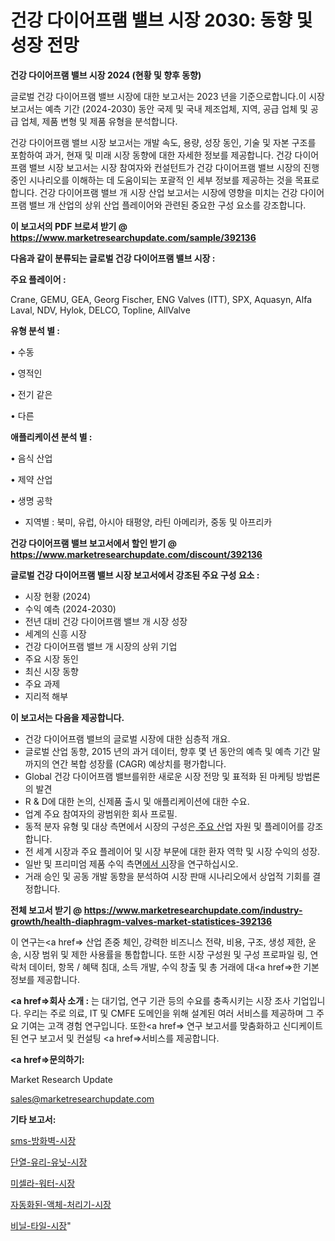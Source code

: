 # 건강 다이어프램 밸브 시장 2030: 동향 및 성장 전망

<strong>건강 다이어프램 밸브 시장 2024 (현황 및 향후 동향)</strong>

글로벌 건강 다이어프램 밸브 시장에 대한 보고서는 2023 년을 기준으로합니다.이 시장 보고서는 예측 기간 (2024-2030) 동안 국제 및 국내 제조업체, 지역, 공급 업체 및 공급 업체, 제품 변형 및 제품 유형을 분석합니다.

건강 다이어프램 밸브 시장 보고서는 개발 속도, 용량, 성장 동인, 기술 및 자본 구조를 포함하여 과거, 현재 및 미래 시장 동향에 대한 자세한 정보를 제공합니다. 건강 다이어프램 밸브 시장 보고서는 시장 참여자와 컨설턴트가 건강 다이어프램 밸브 시장의 진행중인 시나리오를 이해하는 데 도움이되는 포괄적 인 세부 정보를 제공하는 것을 목표로합니다. 건강 다이어프램 밸브 개 시장 산업 보고서는 시장에 영향을 미치는 건강 다이어프램 밸브 개 산업의 상위 산업 플레이어와 관련된 중요한 구성 요소를 강조합니다.



<strong>이 보고서의 PDF 브로셔 받기 @ <a href=https://www.marketresearchupdate.com/sample/392136>https://www.marketresearchupdate.com/sample/392136</a></strong>



<strong>다음과 같이 분류되는 글로벌 건강 다이어프램 밸브 시장 :</strong>



<strong>주요 플레이어 :</strong>

Crane, GEMU, GEA, Georg Fischer, ENG Valves (ITT), SPX, Aquasyn, Alfa Laval, NDV, Hylok, DELCO, Topline, AllValve



<strong>유형 분석 별 :</strong>

• 수동

• 영적인

• 전기 같은

• 다른



<strong>애플리케이션 분석 별 :</strong>

• 음식 산업

• 제약 산업

• 생명 공학

<ul>
  <li>지역별 : 북미, 유럽, 아시아 태평양, 라틴 아메리카, 중동 및 아프리카</li>
</ul>


<strong>건강 다이어프램 밸브 보고서에서 할인 받기 @ <a href=https://www.marketresearchupdate.com/discount/392136>https://www.marketresearchupdate.com/discount/392136</a></strong>



<strong>글로벌 건강 다이어프램 밸브 시장 보고서에서 강조된 주요 구성 요소 :</strong>
<ul>
  <li>시장 현황 (2024)</li>
  <li>수익 예측 (2024-2030)</li>
  <li>전년 대비 건강 다이어프램 밸브 개 시장 성장</li>
  <li>세계의 신흥 시장</li>
  <li>건강 다이어프램 밸브 개 시장의 상위 기업</li>
  <li>주요 시장 동인</li>
  <li>최신 시장 동향</li>
  <li>주요 과제</li>
  <li>지리적 해부</li>
</ul>


<strong>이 보고서는 다음을 제공합니다.</strong>
<ul>
  <li>건강 다이어프램 밸브의 글로벌 시장에 대한 심층적 개요.</li>
  <li>글로벌 산업 동향, 2015 년의 과거 데이터, 향후 몇 년 동안의 예측 및 예측 기간 말까지의 연간 복합 성장률 (CAGR) 예상치를 평가합니다.</li>
  <li>Global 건강 다이어프램 밸브를위한 새로운 시장 전망 및 표적화 된 마케팅 방법론의 발견</li>
  <li>R &amp; D에 대한 논의, 신제품 출시 및 애플리케이션에 대한 수요.</li>
  <li>업계 주요 참여자의 광범위한 회사 프로필.</li>
  <li>동적 분자 유형 및 대상 측면에서 시장의 구성은<a href=> 주요 산</a>업 자원 및 플레이어를 강조합니다.</li>
  <li>전 세계 시장과 주요 플레이어 및 시장 부문에 대한 환자 역학 및 시장 수익의 성장.</li>
  <li>일반 및 프리미엄 제품 수익 측면<a href=>에서 시</a>장을 연구하십시오.</li>
  <li>거래 승인 및 공동 개발 동향을 분석하여 시장 판매 시나리오에서 상업적 기회를 결정합니다.</li>
</ul>



<strong>전체 보고서 받기 @ <a href=https://www.marketresearchupdate.com/industry-growth/health-diaphragm-valves-market-statistices-392136>https://www.marketresearchupdate.com/industry-growth/health-diaphragm-valves-market-statistices-392136</a></strong>

이 연구는<a href=> 산업 존중</a> 체인, 강력한 비즈니스 전략, 비용, 구조, 생성 제한, 운송, 시장 범위 및 제한 사용률을 통합합니다. 또한 시장 구성원 및 구성 프로파일 링, 연락처 데이터, 항목 / 혜택 침대, 소득 개발, 수익 창출 및 총 거래에 대<a href=>한 기본 </a>정보를 제공합니다.



<strong><a href=>회사 소</a>개 :</strong>
는 대기업, 연구 기관 등의 수요를 충족시키는 시장 조사 기업입니다. 우리는 주로 의료, IT 및 CMFE 도메인을 위해 설계된 여러 서비스를 제공하며 그 주요 기여는 고객 경험 연구입니다. 또한<a href=> 연구 보</a>고서를 맞춤화하고 신디케이트 된 연구 보고서 및 컨설팅 <a href=>서비스</a>를 제공합니다.



<strong><a href=>문의하기:</a></strong>

Market Research Update

sales@marketresearchupdate.com



<strong>기타 보고서:</strong>

<a href=https://www.linkedin.com/pulse/sms-방화벽-시장-현재-및-미래-성장-2029-market-matrix-musings-analysis/>sms-방화벽-시장</a>

<a href=https://www.linkedin.com/pulse/단열-유리-유닛-시장-규모-및-성장-2023-trendsetters-talk-360-analysis-jf3af/>단열-유리-유닛-시장</a>

<a href=https://www.linkedin.com/pulse/미셀라-워터-시장-경쟁-분석-및-성장-잠재력-2029-consumer-connection-chronicles-24--mbxpf/>미셀라-워터-시장</a>

<a href=https://www.linkedin.com/pulse/자동화된-액체-처리기-시장-경쟁-분석-및-성장-잠재력-2030-1ihmf/>자동화된-액체-처리기-시장</a>

<a href=https://www.linkedin.com/pulse/비닐-타일-시장-세분화-연구-및-목표-고객2029년-market-matrix-musings-analysis-gexhf/>비닐-타일-시장</a>"

